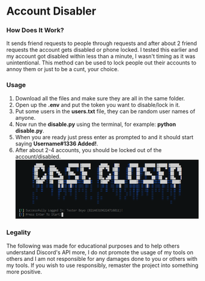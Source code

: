 # Account Disabler

### How Does It Work?
It sends friend requests to people through requests and after about 2 friend requests the account gets disabled or phone locked. I tested this earlier and my account got disabled within less than a minute, I wasn't timing as it was unintentional. This method can be used to lock people out their accounts to annoy them or just to be a cunt, your choice.
### Usage
1. Download all the files and make sure they are all in the same folder.
2. Open up the **.env** and put the token you want to disable/lock in it.
3. Put some users in the **users.txt** file, they can be random user names of anyone.
4. Now run the **disable.py** using the terminal, for example: **python disable.py**.
5. When you are ready just press enter as prompted to and it should start saying **Username#1336 Added!**.
6. After about 2-4 accounts, you should be locked out of the account/disabled.
![Image](/Images/1.png)
### Legality
The following was made for educational purposes and to help others understand Discord's API more, I do not promote the usage of my tools on others and I am not responsible for any damages done to you or others with my tools. If you wish to use responsibly, remaster the project into something more positive.
